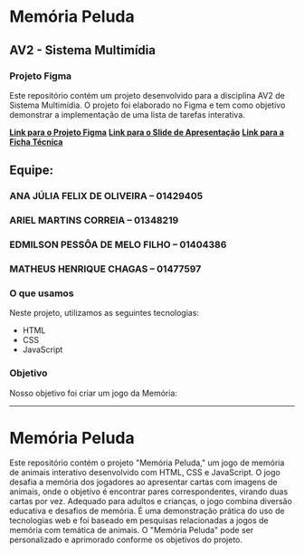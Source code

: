 # Memória Peluda

## AV2 - Sistema Multimídia

### Projeto Figma

Este repositório contém um projeto desenvolvido para a disciplina AV2 de Sistema Multimídia. O projeto foi elaborado no Figma e tem como objetivo demonstrar a implementação de uma lista de tarefas interativa.

**[Link para o Projeto Figma]()**
**[Link para o Slide de Apresentação](https://docs.google.com/presentation/d/1zXWPa1rM4gF0zMbC1NWpbTSOuQvxPXqaOtinSWuKgKQ/edit?usp=sharing)**
**[Link para a Ficha Técnica](https://docs.google.com/document/d/1A-8XBSdgB1WB_Yzx9KIHW4uM_ipi6fbenvUe1Wm_YrQ/edit?usp=sharing)**

## Equipe:

### ANA JÚLIA FELIX DE OLIVEIRA – 01429405

### ARIEL MARTINS CORREIA – 01348219

### EDMILSON PESSÔA DE MELO FILHO – 01404386

### MATHEUS HENRIQUE CHAGAS – 01477597

### O que usamos

Neste projeto, utilizamos as seguintes tecnologias:

- HTML
- CSS
- JavaScript

### Objetivo

Nosso objetivo foi criar um jogo da Memória:

---

# Memória Peluda

Este repositório contém o projeto "Memória Peluda," um jogo de memória de animais interativo desenvolvido com HTML, CSS e JavaScript. O jogo desafia a memória dos jogadores ao apresentar cartas com imagens de animais, onde o objetivo é encontrar pares correspondentes, virando duas cartas por vez. Adequado para adultos e crianças, o jogo combina diversão educativa e desafios de memória. É uma demonstração prática do uso de tecnologias web e foi baseado em pesquisas relacionadas a jogos de memória com temática de animais. O "Memória Peluda" pode ser personalizado e aprimorado conforme os objetivos do projeto.
